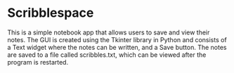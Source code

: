 # Scribblespace
This is a simple notebook app that allows users to save and view their notes. The GUI is created using the Tkinter library in Python and consists of a Text widget where the notes can be written, and a Save button. The notes are saved to a file called scribbles.txt, which can be viewed after the program is restarted. 
